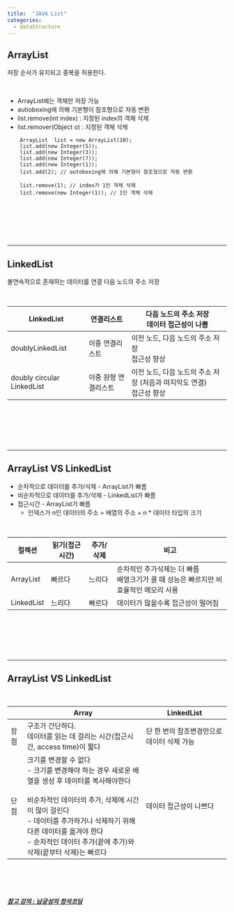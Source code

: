 ```yaml
---
title:  "JAVA List"
categories:
  - dataStructure
---
```


## ArrayList
저장 순서가 유지되고 중복을 허용한다.

<br/>

* ArrayList에는 객체만 저장 가능
* autioboxing에 의해 기본형이 참조형으로 자동 변환
* list.remove(int index) : 지정된 index의 객체 삭제
* list.remover(Object o) : 지정된 객체 삭제

```
    ArrayList  list = new ArrayList(10);
    list.add(new Integer(5));
    list.add(new Integer(3));
    list.add(new Integer(7));
    list.add(new Integer(1));
    list.add(2); // autoboxing에 의해 기본형이 참조형으로 자동 변환

    list.remove(1); // index가 1인 객체 삭제
    list.remove(new Integer(1)); // 1인 객체 삭제
```

<br/>
<br/>
<br/>
<br/>
<br/>



---

## LinkedList
불연속적으로 존재하는 데이터를 연결
다음 노드의 주소 저장

<br/>

| LinkedList                 | 연결리스트       | 다음 노드의 주소 저장<br/>데이터 접근성이 나쁨                 |
|----------------------------|-------------|----------------------------------------------|
| doublyLinkedList           | 이중 연결리스트    | 이전 노드, 다음 노드의 주소 저장<br/>접근성 향상               |
| doubly circular LinkedList | 이중 원형 연결리스트 | 이전 노드, 다음 노드의 주소 저장 (처음과 마지막도 연결)<br/>접근성 향상 |



<br/>
<br/>
<br/>
<br/>
<br/>

---

## ArrayList VS LinkedList
* 순차적으로 데이터를 추가/삭제 - ArrayList가 빠름
* 비순차적으로 데이터를 추가/삭제 - LinkedList가 빠름
* 접근시간 - ArrayList가 빠름
  * 인덱스가 n인 데이터의 주소 = 배열의 주소 + n * 데이터 타입의 크기

<br/>

| 컬렉션        | 읽기(접근시간) | 추가/삭제 | 비고                                                  |
|------------|----------|-------|-----------------------------------------------------|
| ArrayList  | 빠르다      | 느리다   | 순차적인 추가삭제는 더 빠름<br/>배열크기가 클 때 성능은 빠르지만 비효율적인 메모리 사용 |
| LinkedList | 느리다      | 빠르다   | 데이터가 많을수록 접근성이 떨어짐                                  |

<br/>
<br/>
<br/>
<br/>
<br/>

---

## ArrayList VS LinkedList

<br/>

|   | Array                                                                                                                                                                                  | LinkedList               |
|----|----------------------------------------------------------------------------------------------------------------------------------------------------------------------------------------|--------------------------|
| 장점 | 구조가 간단하다.<br/>데이터를 읽는 데 걸리는 시간(접근시간, access time)이 짧다                                                                                                                                       | 단 한 번의 참조변경만으로 데이터 삭제 가능 |
| 단점 | 크기를 변경할 수 없다<br/> - 크기를 변경해야 하는 경우 새로운 배열을 생성 후 데이터를 복사해야한다<br/><br/>비순차적인 데이터의 추가, 삭제에 시간이 많이 걸린다<br/> - 데이터를 추가하거나 삭제하기 위해 다른 데이터를 옮겨야 한다<br/> - 순차적인 데이터 추가(끝에 추가)와 삭제(끝부터 삭제)는 빠르다 | 데이터 접근성이 나쁘다             |



<br/>
<br/>
<br/>

##### [참고 강의 : 남궁성의 정석코딩](https://www.youtube.com/watch?v=_2e-cgwMOyc&list=PLW2UjW795-f6xWA2_MUhEVgPauhGl3xIp&index=121)